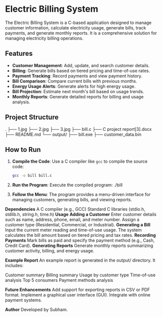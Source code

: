 # Electric Billing System

The Electric Billing System is a C-based application designed to manage customer information, calculate electricity usage, generate bills, track payments, and generate monthly reports. It is a comprehensive solution for managing electricity billing operations.

## Features

- **Customer Management**: Add, update, and search customer details.
- **Billing**: Generate bills based on tiered pricing and time-of-use rates.
- **Payment Tracking**: Record payments and view payment history.
- **Bill Comparison**: Compare current bills with previous months.
- **Energy Usage Alerts**: Generate alerts for high energy usage.
- **Bill Projection**: Estimate next month's bill based on usage trends.
- **Monthly Reports**: Generate detailed reports for billing and usage analysis.

## Project Structure
. ├── 1.jpg ├── 2.jpg ├── 3.jpg ├── bill.c ├── C project report[3].docx ├── README.md └── output/ ├── bill.exe ├── customer_data.bin


## How to Run

1. **Compile the Code**:
   Use a C compiler like `gcc` to compile the source code:
   ```bash
   gcc -o bill bill.c

2. **Run the Program**: 
Execute the compiled program: ./bill

3. **Follow the Menu**: The program provides a menu-driven interface for managing customers, generating bills, and viewing reports.

**Dependencies**
A C compiler (e.g., GCC)
Standard C libraries (stdio.h, stdlib.h, string.h, time.h)
**Usage**
**Adding a Customer**
Enter customer details such as name, address, phone, email, and meter number.
Assign a customer type (Residential, Commercial, or Industrial).
**Generating a Bill**
Input the current meter reading and time-of-use usage.
The system calculates the bill amount based on tiered pricing and tax rates.
**Recording Payments**
Mark bills as paid and specify the payment method (e.g., Cash, Credit Card).
**Generating Reports**
Generate monthly reports summarizing customer activity, billing, and energy usage.

**Example Report**
An example report is generated in the output/ directory. It includes:

Customer summary
Billing summary
Usage by customer type
Time-of-use analysis
Top 5 consumers
Payment methods analysis


**Future Enhancements**
Add support for exporting reports in CSV or PDF format.
Implement a graphical user interface (GUI).
Integrate with online payment systems.

**Author**
Developed by Subham.
